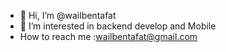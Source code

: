 - 👋 Hi, I’m @wailbentafat
- 👀 I’m interested in backend develop and Mobile
-  How to reach me :wailbentafat@gmail.com

<!---
wailbentafat/wailbentafat is a ✨ special ✨ repository because its `README.md` (this file) appears on your GitHub profile.
You can click the Preview link to take a look at your changes.
--->
